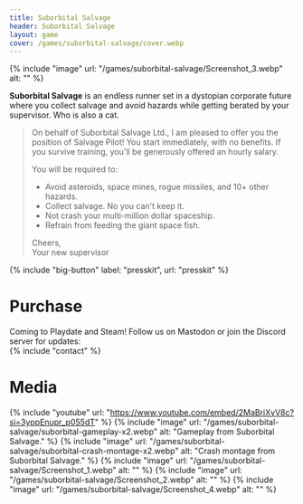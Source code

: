 ```yaml
---
title: Suborbital Salvage
header: Suborbital Salvage
layout: game
cover: /games/suborbital-salvage/cover.webp
---
```


{% include "image" url: "/games/suborbital-salvage/Screenshot_3.webp" alt: "" %}

**Suborbital Salvage** is an endless runner set in a dystopian corporate future where you collect salvage and avoid hazards while getting berated by your supervisor. Who is also a cat.

> On behalf of Suborbital Salvage Ltd., I am pleased to offer you the position of Salvage Pilot! You start immediately, with no benefits. If you survive training, you'll be generously offered an hourly salary.
> 
> You will be required to:
> - Avoid asteroids, space mines, rogue missiles, and 10+ other hazards.
> - Collect salvage. No you can't keep it.
> - Not crash your multi-million dollar spaceship.
> - Refrain from feeding the giant space fish.
> 
> Cheers,  
> Your new supervisor

{% include "big-button" label: "presskit", url: "presskit" %}

# Purchase
Coming to Playdate and Steam! Follow us on Mastodon or join the Discord server for updates:  
{% include "contact" %}

<!-- {% include "itchio" url: "https://itch.io/embed/1664518?dark=true" %} -->

# Media

{% include "youtube" url: "https://www.youtube.com/embed/2MaBriXyV8c?si=3yppEnupr_p055dT" %}
{% include "image" url: "/games/suborbital-salvage/suborbital-gameplay-x2.webp" alt: "Gameplay from Suborbital Salvage." %}
{% include "image" url: "/games/suborbital-salvage/suborbital-crash-montage-x2.webp" alt: "Crash montage from Suborbital Salvage." %}
{% include "image" url: "/games/suborbital-salvage/Screenshot_1.webp" alt: "" %}
{% include "image" url: "/games/suborbital-salvage/Screenshot_2.webp" alt: "" %}
{% include "image" url: "/games/suborbital-salvage/Screenshot_4.webp" alt: "" %}
